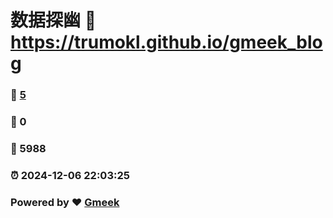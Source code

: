 # 数据探幽 :link: https://trumokl.github.io/gmeek_blog 
### :page_facing_up: [5](https://trumokl.github.io/gmeek_blog/tag.html) 
### :speech_balloon: 0 
### :hibiscus: 5988 
### :alarm_clock: 2024-12-06 22:03:25 
### Powered by :heart: [Gmeek](https://github.com/Meekdai/Gmeek)
